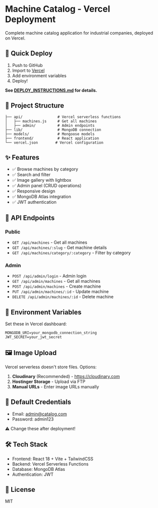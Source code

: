 # Machine Catalog - Vercel Deployment

Complete machine catalog application for industrial companies, deployed on Vercel.

## 🚀 Quick Deploy

1. Push to GitHub
2. Import to [Vercel](https://vercel.com)
3. Add environment variables
4. Deploy!

**See [DEPLOY_INSTRUCTIONS.md](./DEPLOY_INSTRUCTIONS.md) for details.**

## 📁 Project Structure

```
├── api/                # Vercel serverless functions
│   ├── machines.js     # Get all machines
│   ├── admin/          # Admin endpoints
├── lib/                # MongoDB connection
├── models/             # Mongoose models
├── frontend/           # React application
└── vercel.json        # Vercel configuration
```

## ✨ Features

- ✅ Browse machines by category
- ✅ Search and filter
- ✅ Image gallery with lightbox
- ✅ Admin panel (CRUD operations)
- ✅ Responsive design
- ✅ MongoDB Atlas integration
- ✅ JWT authentication

## 🔑 API Endpoints

### Public
- `GET /api/machines` - Get all machines
- `GET /api/machines/:slug` - Get machine details
- `GET /api/machines/category/:category` - Filter by category

### Admin
- `POST /api/admin/login` - Admin login
- `GET /api/admin/machines` - Get all machines
- `POST /api/admin/machines` - Create machine
- `PUT /api/admin/machines/:id` - Update machine
- `DELETE /api/admin/machines/:id` - Delete machine

## 📝 Environment Variables

Set these in Vercel dashboard:

```env
MONGODB_URI=your_mongodb_connection_string
JWT_SECRET=your_jwt_secret
```

## 🖼️ Image Upload

Vercel serverless doesn't store files. Options:

1. **Cloudinary** (Recommended) - https://cloudinary.com
2. **Hostinger Storage** - Upload via FTP
3. **Manual URLs** - Enter image URLs manually

## 🎯 Default Credentials

- Email: admin@catalog.com
- Password: admin123

⚠️ Change these after deployment!

## 🛠️ Tech Stack

- Frontend: React 18 + Vite + TailwindCSS
- Backend: Vercel Serverless Functions
- Database: MongoDB Atlas
- Authentication: JWT

## 📄 License

MIT

